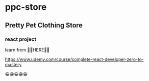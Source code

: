 # ppc-store

## Pretty Pet Clothing Store

### react project 

learn from 🔽🔽HERE🔽🔽

<https://www.udemy.com/course/complete-react-developer-zero-to-mastery>

😀😀😀😀😀
